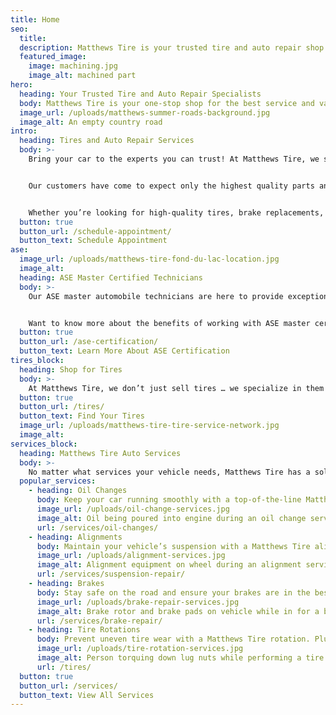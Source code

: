 ```yaml
---
title: Home
seo:
  title:
  description: Matthews Tire is your trusted tire and auto repair shop with locations in Appleton, Menasha, Green Bay, Fond du Lac and Waupaca.
  featured_image:
    image: machining.jpg
    image_alt: machined part
hero:
  heading: Your Trusted Tire and Auto Repair Specialists
  body: Matthews Tire is your one-stop shop for the best service and value on high-quality tires, oil changes, general car maintenance and auto repair services, serving Northeast Wisconsin as a locally owned auto shop since 1952.
  image_url: /uploads/matthews-summer-roads-background.jpg
  image_alt: An empty country road
intro:
  heading: Tires and Auto Repair Services
  body: >-
    Bring your car to the experts you can trust! At Matthews Tire, we strive to be your first choice for tires, vehicle maintenance and auto repairs by providing great service, value and a no-excuses satisfaction policy since 1952.  


    Our customers have come to expect only the highest quality parts and repair services at Matthews Tire, and our technicians won’t stop until that expectation has been met. 


    Whether you’re looking for high-quality tires, brake replacements, oil changes, alignments and more, our expert technicians are here to keep you rolling. Stop in today to experience our impeccable service and nationwide product warranties!
  button: true
  button_url: /schedule-appointment/
  button_text: Schedule Appointment
ase:
  image_url: /uploads/matthews-tire-fond-du-lac-location.jpg
  image_alt:
  heading: ASE Master Certified Technicians
  body: >-
    Our ASE master automobile technicians are here to provide exceptional automotive service and keep you rolling, no matter what you drive. With years of expertise and rigorous automotive training, our technicians have the dealer-level equipment and resources to service domestic, foreign, vintage, hybrid and luxury vehicles. 


    Want to know more about the benefits of working with ASE master certified technicians?
  button: true
  button_url: /ase-certification/
  button_text: Learn More About ASE Certification
tires_block:
  heading: Shop for Tires
  body: >-
    At Matthews Tire, we don’t just sell tires … we specialize in them! You can trust our ASE-certified technicians to provide expert consultation and installation to ensure you drive off with the best tires for your vehicle—no excuses guaranteed. Get started today by finding the best tires for your car.
  button: true
  button_url: /tires/
  button_text: Find Your Tires
  image_url: /uploads/matthews-tire-tire-service-network.jpg
  image_alt:
services_block:
  heading: Matthews Tire Auto Services
  body: >-
    No matter what services your vehicle needs, Matthews Tire has a solution. View our popular maintenance and auto repair services to learn more.
  popular_services:
    - heading: Oil Changes
      body: Keep your car running smoothly with a top-of-the-line Matthews Tire oil change, recommended every 3,000 – 5,000 miles.
      image_url: /uploads/oil-change-services.jpg
      image_alt: Oil being poured into engine during an oil change service
      url: /services/oil-changes/
    - heading: Alignments
      body: Maintain your vehicle’s suspension with a Matthews Tire alignment, improving the longevity of your tires and the quality of your ride. 
      image_url: /uploads/alignment-services.jpg
      image_alt: Alignment equipment on wheel during an alignment service
      url: /services/suspension-repair/
    - heading: Brakes
      body: Stay safe on the road and ensure your brakes are in the best shape possible with Matthews Tire brake inspections, repairs and replacements.
      image_url: /uploads/brake-repair-services.jpg
      image_alt: Brake rotor and brake pads on vehicle while in for a brake repair service
      url: /services/brake-repair/
    - heading: Tire Rotations
      body: Prevent uneven tire wear with a Matthews Tire rotation. Plus, get FREE lifetime tire rotations with a purchase of any set of four new tires!
      image_url: /uploads/tire-rotation-services.jpg
      image_alt: Person torquing down lug nuts while performing a tire rotation service
      url: /tires/
  button: true
  button_url: /services/
  button_text: View All Services
---
```

